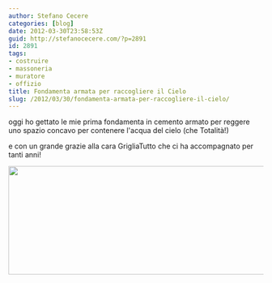 ```yaml
---
author: Stefano Cecere
categories: [blog]
date: 2012-03-30T23:58:53Z
guid: http://stefanocecere.com/?p=2891
id: 2891
tags:
- costruire
- massoneria
- muratore
- offizio
title: Fondamenta armata per raccogliere il Cielo
slug: /2012/03/30/fondamenta-armata-per-raccogliere-il-cielo/
---
```


oggi ho gettato le mie prima fondamenta in cemento armato per reggere uno spazio concavo per contenere l'acqua del cielo (che Totalità!)

e con un grande grazie alla cara GrigliaTutto che ci ha accompagnato per tanti anni!

<img class="aligncenter size-full wp-image-2892" title="fondamenta-armata" src="http://stefanocecere.com/wp-content/uploads/sites/3/2012/03/fondamenta-armata.jpg" alt="" width="600" height="214" srcset="http://stefanocecere.com/wp-content/uploads/sites/3/2012/03/fondamenta-armata.jpg 600w, http://stefanocecere.com/wp-content/uploads/sites/3/2012/03/fondamenta-armata-300x107.jpg 300w" sizes="(max-width: 600px) 100vw, 600px" />

&nbsp;